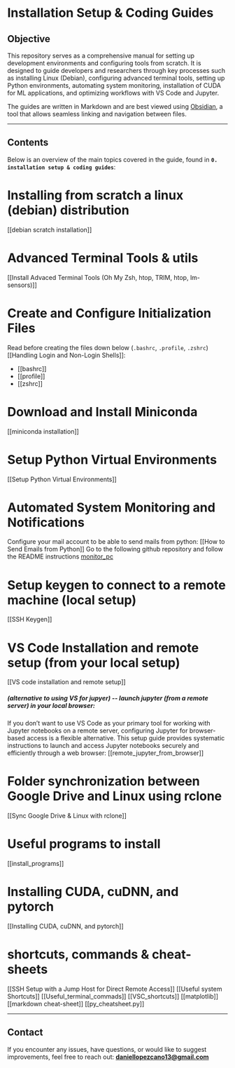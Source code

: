 # Installation Setup & Coding Guides

## **Objective**
This repository serves as a comprehensive manual for setting up development environments and configuring tools from scratch. It is designed to guide developers and researchers through key processes such as installing Linux (Debian), configuring advanced terminal tools, setting up Python environments, automating system monitoring, installation of CUDA for ML applications, and optimizing workflows with VS Code and Jupyter.

The guides are written in Markdown and are best viewed using [Obsidian](https://obsidian.md), a tool that allows seamless linking and navigation between files.

---
## **Contents**
Below is an overview of the main topics covered in the guide, found in **`0. installation setup & coding guides`**:

# Installing from scratch a linux (debian) distribution
[[debian scratch installation]]
# Advanced Terminal Tools & utils
[[Install Advaced Terminal Tools (Oh My Zsh, htop, TRIM, htop, lm-sensors)]]
# Create and Configure Initialization Files
Read before creating the files down below (`.bashrc`, `.profile`, `.zshrc`) [[Handling Login and Non-Login Shells]]:
- [[bashrc]]
- [[profile]]
- [[zshrc]]
# Download and Install Miniconda
[[miniconda installation]]
# Setup Python Virtual Environments
[[Setup Python Virtual Environments]]
# Automated System Monitoring and Notifications
Configure your mail account to be able to send mails from python: [[How to Send Emails from Python]]
Go to the following github repository and follow the README instructions [monitor_pc](https://github.com/daniellopezcano/monitor_pc)
# Setup keygen to connect to a remote machine (local setup)
[[SSH Keygen]]
# VS Code Installation and remote setup (from your local setup)
[[VS code installation and remote setup]]
##### (alternative to using VS for jupyer) -- launch jupyter (from a remote server) in your local browser:
If you don’t want to use VS Code as your primary tool for working with Jupyter notebooks on a remote server, configuring Jupyter for browser-based access is a flexible alternative.  This setup guide provides systematic instructions to launch and access Jupyter notebooks securely and efficiently through a web browser: [[remote_jupyter_from_browser]]
# Folder synchronization between Google Drive and Linux using rclone
[[Sync Google Drive & Linux with rclone]]
# Useful programs to install
[[install_programs]]
# Installing CUDA, cuDNN, and pytorch
[[Installing CUDA, cuDNN, and pytorch]]
# shortcuts, commands & cheat-sheets
[[SSH Setup with a Jump Host for Direct Remote Access]]
[[Useful system Shortcuts]]
[[Useful_terminal_commads]]
[[VSC_shortcuts]]
[[matplotlib]] 
[[markdown cheat-sheet]]
[[py_cheatsheet.py]]

---
## **Contact**
If you encounter any issues, have questions, or would like to suggest improvements, feel free to reach out:  **daniellopezcano13@gmail.com**